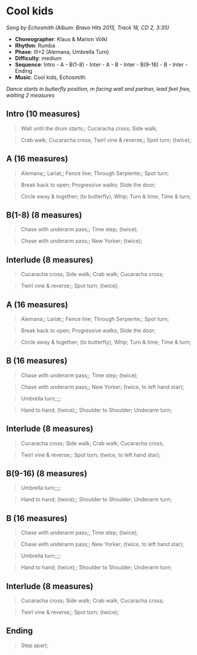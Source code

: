 # Cool kids
*Song by Echosmith (Album: Bravo Hits 2015, Track 18, CD 2, 3:35)*

* **Choreographer**: Klaus & Marion Völkl
* **Rhythm**: Rumba
* **Phase**: III+2 (Alemana, Umbrella Turn)
* **Difficulty**: medium
* **Sequence**: Intro - A - B(1-8) - Inter - A - B - Inter - B(9-16) - B - Inter - Ending
* **Music**: Cool kids, Echosmith

*Dance starts in butterfly position, m facing wall and partner, lead feet free, waiting 2 measures*

## Intro (10 measures)

> Wait until the drum starts;; Cucaracha cross; Side walk;

> Crab walk; Cucaracha cross; Twirl vine & reverse;; Spot turn; (twice);

## A (16 measures)

> Alemana;; Lariat;; Fence line; Through Serpiente;; Spot turn;

> Break back to open; Progressive walks; Slide the door;

> Circle away & together; (to butterfly); Whip; Turn & time; Time & turn;

## B(1-8) (8 measures)

> Chase with underarm pass;; Time step; (twice);

> Chase with underarm pass;; New Yorker; (twice);

## Interlude (8 measures)

> Cucaracha cross; Side walk; Crab walk; Cucaracha cross;

> Twirl vine & reverse;; Spot turn; (twice);

## A (16 measures)


> Alemana;; Lariat;; Fence line; Through Serpiente;; Spot turn;

> Break back to open; Progressive walks; Slide the door;

> Circle away & together; (to butterfly); Whip; Turn & time; Time & turn;

## B (16 measures)

> Chase with underarm pass;; Time step; (twice);

> Chase with underarm pass;; New Yorker; (twice, to left hand star);

> Umbrella turn;;;;

> Hand to hand; (twice);; Shoulder to Shoulder; Underarm turn;

## Interlude (8 measures)

> Cucaracha cross; Side walk; Crab walk; Cucaracha cross;

> Twirl vine & reverse;; Spot turn; (twice, to left hand star);

## B(9-16) (8 measures)

> Umbrella turn;;;;

> Hand to hand; (twice);; Shoulder to Shoulder; Underarm turn;

## B (16 measures)

> Chase with underarm pass;; Time step; (twice);

> Chase with underarm pass;; New Yorker; (twice, to left hand star);

> Umbrella turn;;;;

> Hand to hand; (twice);; Shoulder to Shoulder; Underarm turn;

## Interlude (8 measures)

> Cucaracha cross; Side walk; Crab walk; Cucaracha cross;

> Twirl vine & reverse;; Spot turn; (twice);

## Ending

> Step apart;
